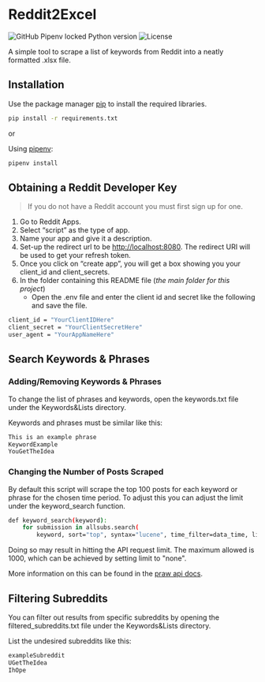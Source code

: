 # Reddit2Excel

![GitHub Pipenv locked Python version](https://img.shields.io/github/pipenv/locked/python-version/Durhamster/Reddit2Excel?color=blue&style=for-the-badge)
![License](https://img.shields.io/github/license/Durhamster/Reddit2Excel?style=for-the-badge)

A simple tool to scrape a list of keywords from Reddit into a neatly formatted .xlsx file.

## Installation

Use the package manager [pip](https://pip.pypa.io/en/stable/) to install the required libraries.

```bash
pip install -r requirements.txt
```

or

Using [pipenv](https://pipenv.pypa.io/en/latest/):

```bash
pipenv install
```

## Obtaining a Reddit Developer Key

> If you do not have a Reddit account you must first sign up for one.

1. Go to Reddit Apps.
2. Select “script” as the type of app.
3. Name your app and give it a description.
4. Set-up the redirect url to be <http://localhost:8080>.
   The redirect URI will be used to get your refresh token.
5. Once you click on “create app”, you will get a box showing you your client_id and client_secrets.
6. In the folder containing this README file (_the main folder for this project_)
   - Open the .env file and enter the client id and secret like the following and save the file.

```bash
client_id = "YourClientIDHere"
client_secret = "YourClientSecretHere"
user_agent = "YourAppNameHere"
```

## Search Keywords & Phrases

### Adding/Removing Keywords & Phrases

To change the list of phrases and keywords, open the keywords.txt file under the Keywords&Lists directory.

Keywords and phrases must be similar like this:

```bash
This is an example phrase
KeywordExample
YouGetTheIdea
```

### Changing the Number of Posts Scraped

By default this script will scrape the top 100 posts for each keyword or phrase for the chosen time period.
To adjust this you can adjust the limit under the keyword_search function.

```bash
def keyword_search(keyword):
    for submission in allsubs.search(
        keyword, sort="top", syntax="lucene", time_filter=data_time, limit=100):
```

Doing so may result in hitting the API request limit. The maximum allowed is 1000, which can be achieved by setting limit to "none".

More information on this can be found in the [praw api docs](https://praw.readthedocs.io/en/v7.4.0/getting_started/quick_start.html?highlight=request%20limit).

## Filtering Subreddits

You can filter out results from specific subreddits by opening the filtered_subreddits.txt file under the Keywords&Lists directory.

List the undesired subreddits like this:

```bash
exampleSubreddit
UGetTheIdea
IhOpe
```
